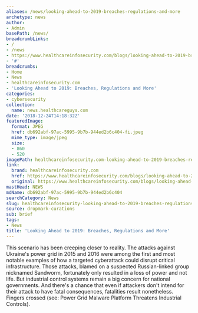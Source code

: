 ```yaml
---
aliases: /news/looking-ahead-to-2019-breaches-regulations-and-more
archetype: news
author:
- Admin
basePath: /news/
breadcrumbLinks:
- /
- /news
- https://www.healthcareinfosecurity.com/blogs/looking-ahead-to-2019-breaches-regulations-more-p-2694
- '#'
breadcrumbs:
- Home
- News
- healthcareinfosecurity.com
- 'Looking Ahead to 2019: Breaches, Regulations and More'
categories:
- cybersecurity
collection:
  name: news.healthcareguys.com
date: '2018-12-24T14:18:32Z'
featuredImage:
  format: JPEG
  href: db692abf-97ac-5995-9b7b-944ed2b6c404-fi.jpeg
  mime_type: image/jpeg
  size:
  - 860
  - 520
imagePath: healthcareinfosecurity.com-looking-ahead-to-2019-breaches-regulations-and-more
link:
  brand: healthcareinfosecurity.com
  href: https://www.healthcareinfosecurity.com/blogs/looking-ahead-to-2019-breaches-regulations-more-p-2694
  original: https://www.healthcareinfosecurity.com/blogs/looking-ahead-to-2019-breaches-regulations-more-p-2694
mastHead: NEWS
mdName: db692abf-97ac-5995-9b7b-944ed2b6c404
searchCategory: News
slug: healthcareinfosecurity-looking-ahead-to-2019-breaches-regulations-and-more
source: dropmark-curations
sub: brief
tags:
- News
title: 'Looking Ahead to 2019: Breaches, Regulations and More'
---
```


This scenario has been creeping closer to reality. The attacks against Ukraine's power grid in 2015 and 2016 were among the first and most notable examples of how a targeted cyberattack could disrupt critical infrastructure. Those attacks, blamed on a suspected Russian-linked group nicknamed Sandworm, fortunately only resulted in a loss of power and not life. But industrial control systems remain a big concern for national governments. And there's a chance that even if attackers don't intend for their attack to have fatal consequences, fatalities result nonetheless. Fingers crossed (see: Power Grid Malware Platform Threatens Industrial Controls).